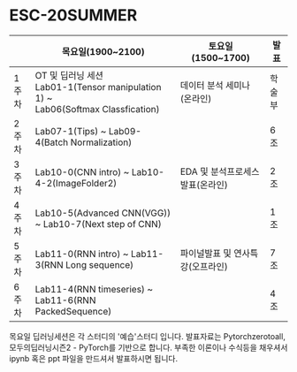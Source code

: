 # ESC-20SUMMER

||목요일(1900~2100)|토요일(1500~1700)|발표|
|--|----------------|-----------------|--|
|1주차|OT 및 딥러닝 세션 <br> Lab01-1(Tensor manipulation 1) ~ <br> Lab06(Softmax Classfication)|데이터 분석 세미나(온라인)|학술부|
|2주차|Lab07-1(Tips) ~ Lab09-4(Batch Normalization)||6조|
|3주차|Lab10-0(CNN intro) ~ Lab10-4-2(ImageFolder2)|EDA 및 분석프로세스 발표(온라인)|2조|
|4주차|Lab10-5(Advanced CNN(VGG)) ~ Lab10-7(Next step of CNN)||1조|
|5주차|Lab11-0(RNN intro) ~ Lab11-3(RNN Long sequence)|파이널발표 및 연사특강(오프라인)|7조|
|6주차|Lab11-4(RNN timeseries) ~ Lab11-6(RNN PackedSequence)||4조|

목요일 딥러닝세션은 각 스터디의 '예습'스터디 입니다.
발표자료는 Pytorchzerotoall, 모두의딥러닝시즌2 - PyTorch를 기반으로 합니다.
부족한 이론이나 수식등을 채우셔서 ipynb 혹은 ppt 파일을 만드셔서 발표하시면 됩니다.
